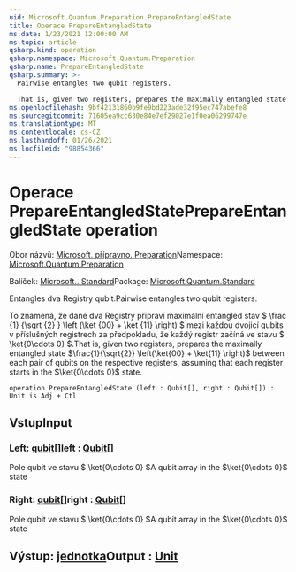 ```yaml
---
uid: Microsoft.Quantum.Preparation.PrepareEntangledState
title: Operace PrepareEntangledState
ms.date: 1/23/2021 12:00:00 AM
ms.topic: article
qsharp.kind: operation
qsharp.namespace: Microsoft.Quantum.Preparation
qsharp.name: PrepareEntangledState
qsharp.summary: >-
  Pairwise entangles two qubit registers.

  That is, given two registers, prepares the maximally entangled state $\frac{1}{\sqrt{2}} \left(\ket{00} + \ket{11} \right)$ between each pair of qubits on the respective registers, assuming that each register starts in the $\ket{0\cdots 0}$ state.
ms.openlocfilehash: 9bf42131860b9fe9bd223ade32f95ec747abefe8
ms.sourcegitcommit: 71605ea9cc630e84e7ef29027e1f0ea06299747e
ms.translationtype: MT
ms.contentlocale: cs-CZ
ms.lasthandoff: 01/26/2021
ms.locfileid: "98854366"
---
```

# <a name="prepareentangledstate-operation"></a><span data-ttu-id="2da6f-102">Operace PrepareEntangledState</span><span class="sxs-lookup"><span data-stu-id="2da6f-102">PrepareEntangledState operation</span></span>

<span data-ttu-id="2da6f-103">Obor názvů: [Microsoft. přípravno. Preparation](xref:Microsoft.Quantum.Preparation)</span><span class="sxs-lookup"><span data-stu-id="2da6f-103">Namespace: [Microsoft.Quantum.Preparation](xref:Microsoft.Quantum.Preparation)</span></span>

<span data-ttu-id="2da6f-104">Balíček: [Microsoft.. Standard](https://nuget.org/packages/Microsoft.Quantum.Standard)</span><span class="sxs-lookup"><span data-stu-id="2da6f-104">Package: [Microsoft.Quantum.Standard](https://nuget.org/packages/Microsoft.Quantum.Standard)</span></span>


<span data-ttu-id="2da6f-105">Entangles dva Registry qubit.</span><span class="sxs-lookup"><span data-stu-id="2da6f-105">Pairwise entangles two qubit registers.</span></span>

<span data-ttu-id="2da6f-106">To znamená, že dané dva Registry připraví maximální entangled stav $ \frac {1} {\sqrt {2} } \left (\ket {00} + \ket {11} \right) $ mezi každou dvojicí qubits v příslušných registrech za předpokladu, že každý registr začíná ve stavu $ \ket{0\cdots 0} $.</span><span class="sxs-lookup"><span data-stu-id="2da6f-106">That is, given two registers, prepares the maximally entangled state $\frac{1}{\sqrt{2}} \left(\ket{00} + \ket{11} \right)$ between each pair of qubits on the respective registers, assuming that each register starts in the $\ket{0\cdots 0}$ state.</span></span>

```qsharp
operation PrepareEntangledState (left : Qubit[], right : Qubit[]) : Unit is Adj + Ctl
```


## <a name="input"></a><span data-ttu-id="2da6f-107">Vstup</span><span class="sxs-lookup"><span data-stu-id="2da6f-107">Input</span></span>

### <a name="left--qubit"></a><span data-ttu-id="2da6f-108">Left: [qubit](xref:microsoft.quantum.lang-ref.qubit)[]</span><span class="sxs-lookup"><span data-stu-id="2da6f-108">left : [Qubit](xref:microsoft.quantum.lang-ref.qubit)[]</span></span>

<span data-ttu-id="2da6f-109">Pole qubit ve stavu $ \ket{0\cdots 0} $</span><span class="sxs-lookup"><span data-stu-id="2da6f-109">A qubit array in the $\ket{0\cdots 0}$ state</span></span>


### <a name="right--qubit"></a><span data-ttu-id="2da6f-110">Right: [qubit](xref:microsoft.quantum.lang-ref.qubit)[]</span><span class="sxs-lookup"><span data-stu-id="2da6f-110">right : [Qubit](xref:microsoft.quantum.lang-ref.qubit)[]</span></span>

<span data-ttu-id="2da6f-111">Pole qubit ve stavu $ \ket{0\cdots 0} $</span><span class="sxs-lookup"><span data-stu-id="2da6f-111">A qubit array in the $\ket{0\cdots 0}$ state</span></span>



## <a name="output--unit"></a><span data-ttu-id="2da6f-112">Výstup: [jednotka](xref:microsoft.quantum.lang-ref.unit)</span><span class="sxs-lookup"><span data-stu-id="2da6f-112">Output : [Unit](xref:microsoft.quantum.lang-ref.unit)</span></span>


